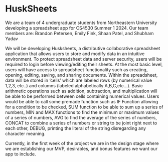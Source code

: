 # HuskSheets

We are a team of 4 undergraduate students from Northeastern University developing a spreadsheet app for CS4530 Summer 1 2024.
Our team members are: Brandon Petersen, Emily Fink, Shaan Patel, and Shubham Yadav

We will be developing Husksheets, a distributive collaborative spreadsheet application that allows users to store and modify data in an intuitive environment. To protect spreadsheet data and server security, users will be required to login before viewing/editing their sheets. At the most basic level, users will have access to spreadsheet functionality such as creating, opening, editing, saving, and sharing documents. Within the spreadsheet, data will be stored in ‘cells’ which are labeled rows (by numerical value 1,2,3, etc..) and columns (labeled alphabetically A,B,C,etc…). Basic arithmetic operations such as addition, subtraction, and multiplication will be able to be performed between cells containing numerical values. Users would be able to call some premade function such as IF Function allowing for a condition to be checked, SUM function to be able to sum up a series of numbers, MIN and MAX functions to find the minimum or maximum values of a series of numbers, AVG to find the average of the series of numbers, CONCAT to combine a series of numbers or string to be joint right next to each other, DEBUG, printing the literal of the string disregarding any character meaning. 

Currently, in the first week of the project we are in the design stage where we are establishing our MVP, desirables, and bonus features we want our app to include.
